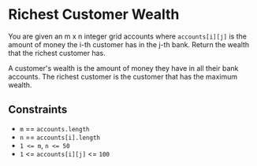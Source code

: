 # Richest Customer Wealth

You are given an m x n integer grid accounts where `accounts[i][j]` is the amount of money the i-th customer has in the j-th​​​​ bank. Return the wealth that the richest customer has.

A customer's wealth is the amount of money they have in all their bank accounts. The richest customer is the customer that has the maximum wealth.

## Constraints

* `m` == `accounts.length`
* `n` == `accounts[i].length`
* `1 <= m`, `n <= 50`
* `1` <= `accounts[i][j]` <= `100`
